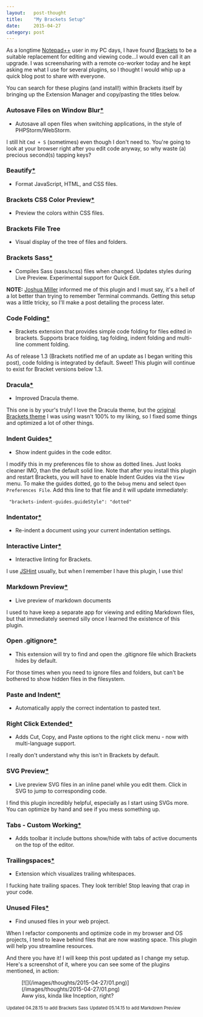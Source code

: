 ```yaml
---
layout:   post-thought
title:    "My Brackets Setup"
date:     2015-04-27
category: post
---
```


As a longtime [Notepad++](http://www.notepad-plus-plus.org) user in my PC days, I have found [Brackets](http://brackets.io) to be a suitable replacement for editing and viewing code...I would even call it an upgrade. I was screensharing with a remote co-worker today and he kept asking me what I use for several plugins, so I thought I would whip up a quick blog post to share with everyone.

You can search for these plugins (and install!) within Brackets itself by bringing up the Extension Manager and copy/pasting the titles below.



<div class="divider">
  <span class="divider__shape-01"></span>
  <span class="divider__shape-02"></span>
  <span class="divider__shape-03"></span>
  <span class="divider__shape-04"></span>
</div>



### Autosave Files on Window Blur[*](https://github.com/martypenner/brackets-autosave-files-on-window-blur)
* Autosave all open files when switching applications, in the style of PHPStorm/WebStorm.

I still hit `Cmd + S` (sometimes) even though I don't need to. You're going to look at your browser right after you edit code anyway, so why waste (a) precious second(s) tapping keys?



### Beautify[*](https://github.com/drewhamlett/brackets-beautify)
* Format JavaScript, HTML, and CSS files.



### Brackets CSS Color Preview[*](https://github.com/cmgddd/Brackets-css-color-preview)
* Preview the colors within CSS files.



### Brackets File Tree
* Visual display of the tree of files and folders.



### Brackets Sass[*](https://github.com/jasonsanjose/brackets-sass)
* Compiles Sass (sass/scss) files when changed. Updates styles during Live Preview. Experimental support for Quick Edit.

**NOTE:** [Joshua Miller](https://twitter.com/Josh_AM) informed me of this plugin and I must say, it's a hell of a lot better than trying to remember Terminal commands. Getting this setup was a little tricky, so I'll make a post detailing the process later.



### Code Folding[*](https://github.com/thehogfather/brackets-code-folding)
* Brackets extension that provides simple code folding for files edited in brackets. Supports brace folding, tag folding, indent folding and multi-line comment folding.

As of release 1.3 (Brackets notified me of an update as I began writing this post), code folding is integrated by default. Sweet! This plugin will continue to exist for Bracket versions below 1.3.



### Dracula[*](https://github.com/NetOperatorWibby/DraculaBrackets)
* Improved Dracula theme.

This one is by your's truly! I love the Dracula theme, but the [original Brackets theme](https://github.com/Jacse/themes-for-brackets) I was using wasn't 100% to my liking, so I fixed some things and optimized a lot of other things.



### Indent Guides[*](https://github.com/lkcampbell/brackets-indent-guides)
* Show indent guides in the code editor.

I modify this in my preferences file to show as dotted lines. Just looks cleaner IMO, than the default solid line. Note that after you install this plugin and restart Brackets, you will have to enable Indent Guides via the `View` menu. To make the guides dotted, go to the `Debug` menu and select `Open Preferences File`. Add this line to that file and it will update immediately:

<code><pre>
	"brackets-indent-guides.guideStyle": "dotted"
</pre></code>



### Indentator[*](https://github.com/ahuth/brackets-indentator)
* Re-indent a document using your current indentation settings.



### Interactive Linter[*](https://github.com/MiguelCastillo/Brackets-InteractiveLinter)
* Interactive linting for Brackets.

I use [JSHint](http://jshint.com) usually, but when I remember I have this plugin, I use this!



### Markdown Preview[*](https://github.com/gruehle/MarkdownPreview)
* Live preview of markdown documents

I used to have keep a separate app for viewing and editing Markdown files, but that immediately seemed silly once I learned the existence of this plugin.



### Open .gitignore[*](https://github.com/danielmahon/brackets-opengitignore)
* This extension will try to find and open the .gitignore file which Brackets hides by default.

For those times when you need to ignore files and folders, but can't be bothered to show hidden files in the filesystem.



### Paste and Indent[*](https://github.com/ahuth/brackets-paste-and-indent)
* Automatically apply the correct indentation to pasted text.



### Right Click Extended[*](https://github.com/jbardnz/RightClickExtended)
* Adds Cut, Copy, and Paste options to the right click menu - now with multi-language support.

I really don't understand why this isn't in Brackets by default.



### SVG Preview[*](https://github.com/peterflynn/svg-preview)
* Live preview SVG files in an inline panel while you edit them. Click in SVG to jump to corresponding code.

I find this plugin incredibly helpful, especially as I start using SVGs more. You can optimize by hand and see if you mess something up.



### Tabs - Custom Working[*](https://github.com/DH3ALEJANDRO/custom-work-for-brackets)
* Adds toolbar it include buttons show/hide with tabs of active documents on the top of the editor.



### Trailingspaces[*](https://github.com/scientech-com-ua/brackets-trailingspaces)
* Extension which visualizes trailing whitespaces.

I fucking hate trailing spaces. They look terrible! Stop leaving that crap in your code.



### Unused Files[*](https://github.com/Dammmien/brackets-unused-files)
* Find unused files in your web project.

When I refactor components and optimize code in my browser and OS projects, I tend to leave behind files that are now wasting space. This plugin will help you streamline resources.



<div class="divider">
  <span class="divider__shape-01"></span>
  <span class="divider__shape-02"></span>
  <span class="divider__shape-03"></span>
  <span class="divider__shape-04"></span>
</div>



And there you have it! I will keep this post updated as I change my setup. Here's a screenshot of it, where you can see some of the plugins mentioned, in action:

<figure>
  [![](/images/thoughts/2015-04-27/01.png)](/images/thoughts/2015-04-27/01.png)
  <figcaption>Aww yiss, kinda like Inception, right?</figcaption>
</figure>



<div class="divider">
  <span class="divider__shape-01"></span>
  <span class="divider__shape-02"></span>
  <span class="divider__shape-03"></span>
  <span class="divider__shape-04"></span>
</div>



<span>
  <small>Updated 04.28.15 to add Brackets Sass</small>
  <small>Updated 05.14.15 to add Markdown Preview</small>
</span>